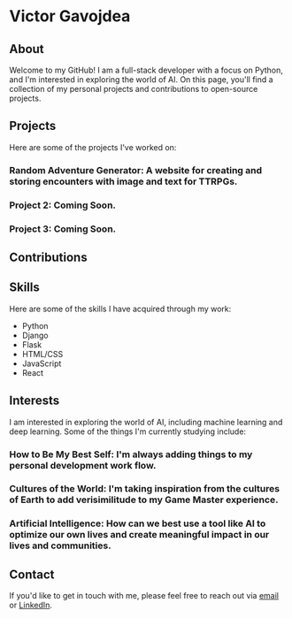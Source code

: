 # Victor Gavojdea
## About
Welcome to my GitHub! I am a full-stack developer with a focus on Python, and I'm interested in exploring the world of AI. On this page, you'll find a collection of my personal projects and contributions to open-source projects.

## Projects
Here are some of the projects I've worked on:

### Random Adventure Generator: A website for creating and storing encounters with image and text for TTRPGs.
### Project 2: Coming Soon.
### Project 3: Coming Soon.

## Contributions

## Skills
Here are some of the skills I have acquired through my work:

- Python
- Django
- Flask
- HTML/CSS
- JavaScript
- React

## Interests
I am interested in exploring the world of AI, including machine learning and deep learning. Some of the things I'm currently studying include:

### How to Be My Best Self: I'm always adding things to my personal development work flow.
### Cultures of the World: I'm taking inspiration from the cultures of Earth to add verisimilitude to my Game Master experience.
### Artificial Intelligence: How can we best use a tool like AI to optimize our own lives and create meaningful impact in our lives and communities.


## Contact
If you'd like to get in touch with me, please feel free to reach out via [email](mailto:victor.gavojdea@gmail.com) or [LinkedIn](https://www.linkedin.com/in/victorgavojdea/).
